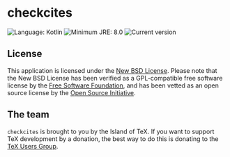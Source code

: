 # checkcites

![Language: Kotlin](https://img.shields.io/badge/Language-Kotlin-blue.svg?style=flat-square)
![Minimum JRE: 8.0](https://img.shields.io/badge/Minimum_JRE-8.0-blue.svg?style=flat-square)
![Current version](https://img.shields.io/badge/dynamic/json.svg?color=blue&label=Latest%20release&query=%24.0.name&url=https%3A%2F%2Fgitlab.com%2Fapi%2Fv4%2Fprojects%2F19925341%2Frepository%2Ftags&style=flat-square)

## License

This application is licensed under the
[New BSD License](https://opensource.org/licenses/BSD-3-Clause). Please note
that the New BSD License has been verified as a GPL-compatible free software
license by the [Free Software Foundation](http://www.fsf.org/), and has been
vetted as an open source license by the
[Open Source Initiative](http://www.opensource.org/).

## The team

`checkcites` is brought to you by the Island of TeX. If you want to support
TeX development by a donation, the best way to do this is donating to the
[TeX Users Group](https://www.tug.org/donate.html).

